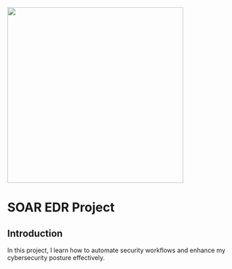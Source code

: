 <img src="https://i.imgur.com/VfFPlSE.png" width="400">

# SOAR EDR Project
## Introduction
In this project, I learn how to automate security workflows and enhance my cybersecurity posture effectively. 
